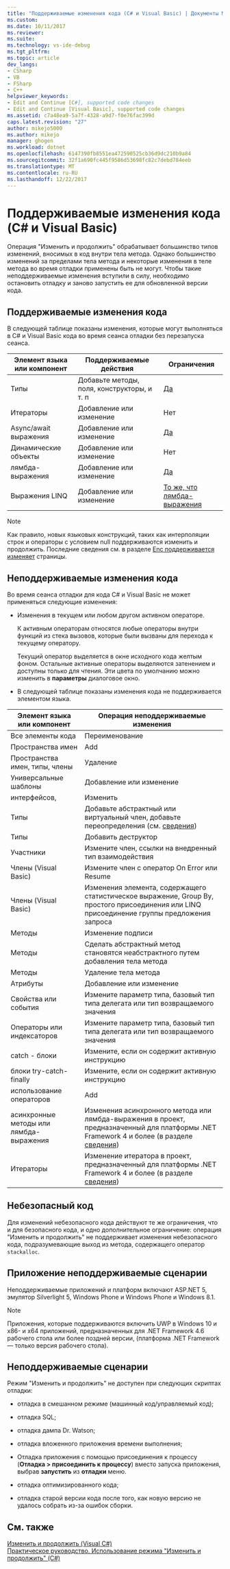 ```yaml
---
title: "Поддерживаемые изменения кода (C# и Visual Basic) | Документы Microsoft"
ms.custom: 
ms.date: 10/11/2017
ms.reviewer: 
ms.suite: 
ms.technology: vs-ide-debug
ms.tgt_pltfrm: 
ms.topic: article
dev_langs:
- CSharp
- VB
- FSharp
- C++
helpviewer_keywords:
- Edit and Continue [C#], supported code changes
- Edit and Continue [Visual Basic], supported code changes
ms.assetid: c7a48ea9-5a7f-4328-a9d7-f0e76fac399d
caps.latest.revision: "27"
author: mikejo5000
ms.author: mikejo
manager: ghogen
ms.workload: dotnet
ms.openlocfilehash: 6147390fb8551ea472590525cb36d9dc210b9a84
ms.sourcegitcommit: 32f1a690fc445f9586d53698fc82c7debd784eeb
ms.translationtype: MT
ms.contentlocale: ru-RU
ms.lasthandoff: 12/22/2017
---
```

# <a name="supported-code-changes-c-and-visual-basic"></a>Поддерживаемые изменения кода (C# и Visual Basic)
Операция "Изменить и продолжить" обрабатывает большинство типов изменений, вносимых в код внутри тела метода. Однако большинство изменений за пределами тела метода и некоторые изменения в теле метода во время отладки применены быть не могут. Чтобы такие неподдерживаемые изменения вступили в силу, необходимо остановить отладку и заново запустить ее для обновленной версии кода.

## <a name="supported-changes-to-code"></a>Поддерживаемые изменения кода

В следующей таблице показаны изменения, которые могут выполняться в C# и Visual Basic кода во время сеанса отладки без перезапуска сеанса.

|Элемент языка или компонент|Поддерживаемые действия|Ограничения|
|-|-|-|
|Типы|Добавьте методы, поля, конструкторы, и т. п|[Да](https://github.com/dotnet/roslyn/wiki/EnC-Supported-Edits)|
|Итераторы|Добавление или изменение|Нет|
|Async/await выражения|Добавление или изменение|[Да](https://github.com/dotnet/roslyn/wiki/EnC-Supported-Edits)|
|Динамические объекты|Добавление или изменение|Нет|
|лямбда-выражения|Добавление или изменение|[Да](https://github.com/dotnet/roslyn/wiki/EnC-Supported-Edits)|
|Выражения LINQ|Добавление или изменение|[То же, что лямбда-выражения](https://github.com/dotnet/roslyn/wiki/EnC-Supported-Edits)|

> [!NOTE]
> Как правило, новых языковых конструкций, таких как интерполяции строк и операторы с условием null поддерживаются изменить и продолжить. Последние сведения см. в разделе [Enc поддерживается изменяет](https://github.com/dotnet/roslyn/wiki/EnC-Supported-Edits) страницы.

## <a name="unsupported-changes-to-code"></a>Неподдерживаемые изменения кода
 Во время сеанса отладки для кода C# и Visual Basic не может применяться следующие изменения:  
  
-   Изменения в текущем или любом другом активном операторе.  
  
     К активным операторам относятся любые операторы внутри функций из стека вызовов, которые были вызваны для перехода к текущему оператору.  
  
     Текущий оператор выделяется в окне исходного кода желтым фоном. Остальные активные операторы выделяются затенением и доступны только для чтения. Эти цвета по умолчанию можно изменить в **параметры** диалоговое окно.

- В следующей таблице показаны изменения кода не поддерживается элементом языка.

|Элемент языка или компонент|Операция неподдерживаемые изменения|
|-|-|
|Все элементы кода|Переименование|
|Пространства имен|Add|
|Пространства имен, типы, члены|Удаление|
|Универсальные шаблоны|Добавление или изменение|
|интерфейсов,|Изменить|
|Типы|Добавьте абстрактный или виртуальный член, добавьте переопределения (см. [сведения](https://github.com/dotnet/roslyn/wiki/EnC-Supported-Edits))|
|Типы|Добавить деструктор|
|Участники|Измените член, ссылки на внедренный тип взаимодействия|
|Члены (Visual Basic)|Измените член с оператор On Error или Resume|
|Члены (Visual Basic)|Изменения элемента, содержащего статистическое выражение, Group By, простого присоединения или LINQ присоединение группы предложения запроса|
|Методы|Изменение подписи|
|Методы|Сделать абстрактный метод становятся неабстрактного путем добавления тела метода|
|Методы|Удаление тела метода|
|Атрибуты|Добавление или изменение|
|Свойства или события|Измените параметр типа, базовый тип типа делегата или тип возвращаемого значения |
|Операторы или индексаторов|Измените параметр типа, базовый тип типа делегата или тип возвращаемого значения |
|catch - блоки|Измените, если он содержит активную инструкцию|
|блоки try-catch-finally|Измените, если он содержит активную инструкцию|
|использование операторов|Add|
|асинхронные методы или лямбда-выражения|Изменения асинхронного метода или лямбда-выражения в проект, предназначенный для платформы .NET Framework 4 и более (в разделе [сведения](https://github.com/dotnet/roslyn/wiki/EnC-Supported-Edits))|
|Итераторы|Изменение итератора в проект, предназначенный для платформы .NET Framework 4 и более (в разделе [сведения](https://github.com/dotnet/roslyn/wiki/EnC-Supported-Edits))|
  
## <a name="unsafe-code"></a>Небезопасный код  
 Для изменений небезопасного кода действуют те же ограничения, что и для безопасного кода, и одно дополнительное ограничение: операция "Изменить и продолжить" не поддерживает изменения небезопасного кода, подразумевающие выход из метода, содержащего оператор `stackalloc`.  

## <a name="unsupported-app-scenarios"></a>Приложение неподдерживаемые сценарии

Неподдерживаемые приложений и платформ включают ASP.NET 5, эмулятор Silverlight 5, Windows Phone и Windows Phone и Windows 8.1.

> [!NOTE]
> Приложения, которые поддерживаются включить UWP в Windows 10 и x86- и x64 приложений, предназначенных для .NET Framework 4.6 рабочего стола или более поздней версии, (платформа .NET Framework — только версия рабочего стола).
  
## <a name="unsupported-scenarios"></a>Неподдерживаемые сценарии  
 Режим "Изменить и продолжить" не доступен при следующих скриптах отладки:  
  
-   отладка в смешанном режиме (машинный код/управляемый код);  
  
-   отладка SQL;  
  
-   отладка дампа Dr. Watson;  
  
-   отладка вложенного приложения времени выполнения;  
  
-   Отладка приложения с помощью присоединения к процессу (**Отладка > присоединить к процессу**) вместо запуска приложения, выбрав **запустить** из **отладки** меню.  
  
-   отладка оптимизированного кода;  
  
-   отладка старой версии кода после того, как новую версию не удалось собрать из-за ошибок сборки.
  
## <a name="see-also"></a>См. также  
 [Изменить и продолжить (Visual C#)](../debugger/edit-and-continue-visual-csharp.md)   
 [Практическое руководство. Использование режима "Изменить и продолжить" (C#)](../debugger/how-to-use-edit-and-continue-csharp.md)